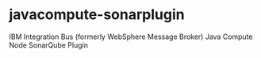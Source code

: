 # javacompute-sonarplugin
IBM Integration Bus (formerly WebSphere Message Broker) Java Compute Node SonarQube Plugin
